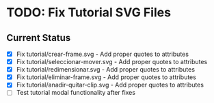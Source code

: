 # TODO: Fix Tutorial SVG Files

## Current Status
- [x] Fix tutorial/crear-frame.svg - Add proper quotes to attributes
- [x] Fix tutorial/seleccionar-mover.svg - Add proper quotes to attributes
- [x] Fix tutorial/redimensionar.svg - Add proper quotes to attributes
- [x] Fix tutorial/eliminar-frame.svg - Add proper quotes to attributes
- [x] Fix tutorial/anadir-quitar-clip.svg - Add proper quotes to attributes
- [ ] Test tutorial modal functionality after fixes
